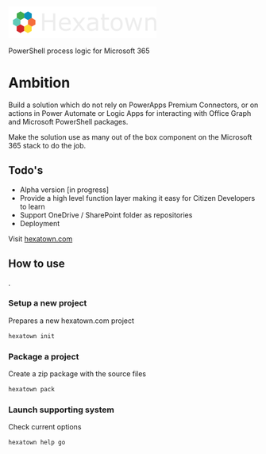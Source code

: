 ![](./img/hexatown-logo-64h.png)

PowerShell process logic for Microsoft 365

# Ambition 

Build a solution which do not rely on PowerApps Premium Connectors, or on actions in Power Automate or Logic Apps for interacting with Office Graph and Microsoft PowerShell packages.

Make the solution use as many out of the box component on the Microsoft 365 stack to do the job.

## Todo's
- Alpha version [in progress]
- Provide a high level function layer making it easy for Citizen Developers to learn
- Support OneDrive / SharePoint folder as repositories
- Deployment

Visit [hexatown.com](https://www.hexatown.com)

## How to use
.
### Setup a new project

Prepares a new hexatown.com project

```PowerShell
hexatown init
```

### Package a project
Create a zip package with the source files

```PowerShell
hexatown pack
```

### Launch supporting system

Check current options

```PowerShell
hexatown help go 
```